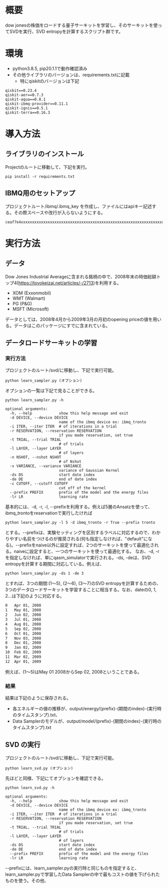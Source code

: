 # 概要
dow jonesの株価をロードする量子サーキットを学習し、そのサーキットを使ってSVDを実行、SVD entropyを計算するスクリプト群です。

# 環境
- python3.8.5, pip20.1.1で動作確認済み
- その他ライブラリのバージョンは、requirements.txtに記載
  - 特にqiskitのバージョンは下記
```
qiskit==0.23.4
qiskit-aer==0.7.3
qiskit-aqua==0.8.1
qiskit-ibmq-provider==0.11.1
qiskit-ignis==0.5.1
qiskit-terra==0.16.3
```

# 導入方法
## ライブラリのインストール
Projectのルートに移動して、下記を実行。

```
pip install -r requirements.txt
```
## IBMQ用のセットアップ
プロジェクトルート/ibmq/.ibmq_key を作成し、ファイルにはapiキー記述する。その際スペースや改行が入らないようにする。

```例)プロジェクトルート/ibmq/.ibmq_key
ceaf7e4xxxxxxxxxxxxxxxxxxxxxxxxxxxxxxxxxxxxxxxxxxxxxxxxxxxxxxxxxxxxxxxxxxxx
```

# 実行方法
## データ
Dow Jones Industrial Averageに含まれる銘柄の中で、2008年末の時価総額トップ4(https://toyokeizai.net/articles/-/2713)を利用する。
- XOM (Exxonmobil)
- WMT (Walmart)
- PG (P&G)
- MSFT (Microsoft)

データとしては、2008年4月から2009年3月の月初のopening priceの値を用いる。データはこのパッケージにすでに含まれている。

## データロードサーキットの学習
### 実行方法
プロジェクトのルート/svd/に移動し、下記で実行可能。
```
python learn_sampler.py (オプション)
```
オプションの一覧は下記で見ることができる。
```
python learn_sampler.py -h

optional arguments:
  -h, --help            show this help message and exit
  -d DEVICE, --device DEVICE
                        name of the ibmq device ex: ibmq_tronto
  -i ITER, --iter ITER  # of iterations in a trial
  -r RESERVATION, --reservation RESERVATION
                        if you made reservation, set true
  -t TRIAL, --trial TRIAL
                        # of trials
  -l LAYER, --layer LAYER
                        # of layers
  -n NSHOT, --nshot NSHOT
                        # of Nshot
  -v VARIANCE, --variance VARIANCE
                        variance of Gaussian Kernel
  -ds DS                start date index
  -de DE                end of date index
  -c CUTOFF, --cutoff CUTOFF
                        cut off of the kernel
  --prefix PREFIX       prefix of the model and the energy files
  -lr LR                learning rate

```

基本的には、-d, -r, -l, --prefixを利用する。例えば5層のAnsatzを使って、ibmq_trontoをreservationで実行したければ
```
python learn_sampler.py -l 5 -d ibmq_tronto -r True --prefix tronto
```
とする。--prefixは、実験セッティングを区別するラベルに対応するので、わかりやすい名前をつけるのが推奨される(何も指定しなければ、"default"になる)。--prefixをnaive以外に設定すれば、2つのサーキットを使って最適化される。naiveに設定すると、一つのサーキットを使って最適化する。
なお、-d, -rを指定しなければ、単にqasm_simulatorで実行される。-ds, -deは、SVD entropyを計算する期間に対応している。例えば、

```
python learn_sampler.py -ds 1 -de 3
```
とすれば、3つの期間:(1〜5), (2〜6), (3〜7)のSVD entropyを計算するための、3つのデータロードサーキットを学習することに相当する。なお、dateの0, 1, 2...は下記のように対応する。

``` input/date.txt
0	Apr 01, 2008
1	May 01, 2008
2	Jun 02, 2008
3	Jul 01, 2008
4	Aug 01, 2008
5	Sep 02, 2008
6	Oct 01, 2008
7	Nov 03, 2008
8	Dec 01, 2008
9	Jan 02, 2009
10	Feb 02, 2009
11	Mar 02, 2009
12	Apr 01, 2009
```
例えば、(1〜5)はMay 01 2008からSep 02, 2008ということである。

### 結果
結果は下記のように保存される。
- 各エネルギーの値の推移が、output/energy/(prefix)-(期間のindex)-(実行時のタイムスタンプ).txt、
- Data Samplerのモデルが、output/model/(prefix)-(期間のindex)-(実行時のタイムスタンプ).txt

## SVD の実行
プロジェクトのルート/svd/に移動し、下記で実行可能。
```
python learn_svd.py (オプション)
```
先ほどと同様、下記にてオプションを確認できる。

```
python learn_svd.py -h

optional arguments:
  -h, --help            show this help message and exit
  -d DEVICE, --device DEVICE
                        name of the ibmq device ex: ibmq_tronto
  -i ITER, --iter ITER  # of iterations in a trial
  -r RESERVATION, --reservation RESERVATION
                        if you made reservation, set true
  -t TRIAL, --trial TRIAL
                        # of trials
  -l LAYER, --layer LAYER
                        # of layers
  -ds DS                start date index
  -de DE                end of date index
  --prefix PREFIX       prefix of the model and the energy files
  -lr LR                learning rate
```
--prefixには、learn_sampler.pyの実行時と同じものを指定すると、learn_sampler.pyで学習したData Samplerの中で最もコストの値を下げられたものを使う。その他、
                       
